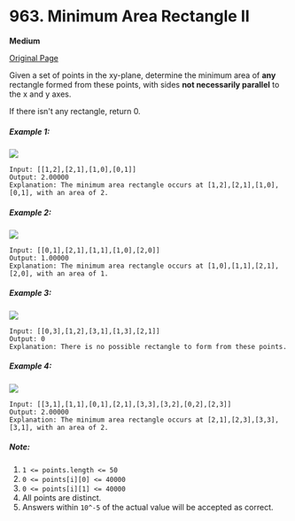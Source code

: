 # 963. Minimum Area Rectangle II

**Medium**

[Original Page](https://leetcode.com/problems/minimum-area-rectangle-ii/)

Given a set of points in the xy-plane, determine the minimum area of __any__ rectangle formed from these points, with sides __not necessarily parallel__ to the x and y axes.

If there isn't any rectangle, return 0.

##### Example 1:
![](https://assets.leetcode.com/uploads/2018/12/21/1a.png)
```
Input: [[1,2],[2,1],[1,0],[0,1]]
Output: 2.00000
Explanation: The minimum area rectangle occurs at [1,2],[2,1],[1,0],[0,1], with an area of 2.
```

##### Example 2:
![](https://assets.leetcode.com/uploads/2018/12/22/2.png)
```
Input: [[0,1],[2,1],[1,1],[1,0],[2,0]]
Output: 1.00000
Explanation: The minimum area rectangle occurs at [1,0],[1,1],[2,1],[2,0], with an area of 1.
```

##### Example 3:
![](https://assets.leetcode.com/uploads/2018/12/22/3.png)
```
Input: [[0,3],[1,2],[3,1],[1,3],[2,1]]
Output: 0
Explanation: There is no possible rectangle to form from these points.
```

##### Example 4:
![](https://assets.leetcode.com/uploads/2018/12/21/4c.png)
```
Input: [[3,1],[1,1],[0,1],[2,1],[3,3],[3,2],[0,2],[2,3]]
Output: 2.00000
Explanation: The minimum area rectangle occurs at [2,1],[2,3],[3,3],[3,1], with an area of 2.
```

##### Note:
1. `1 <= points.length <= 50`
2. `0 <= points[i][0] <= 40000`
3. `0 <= points[i][1] <= 40000`
4. All points are distinct.
5. Answers within `10^-5` of the actual value will be accepted as correct.
